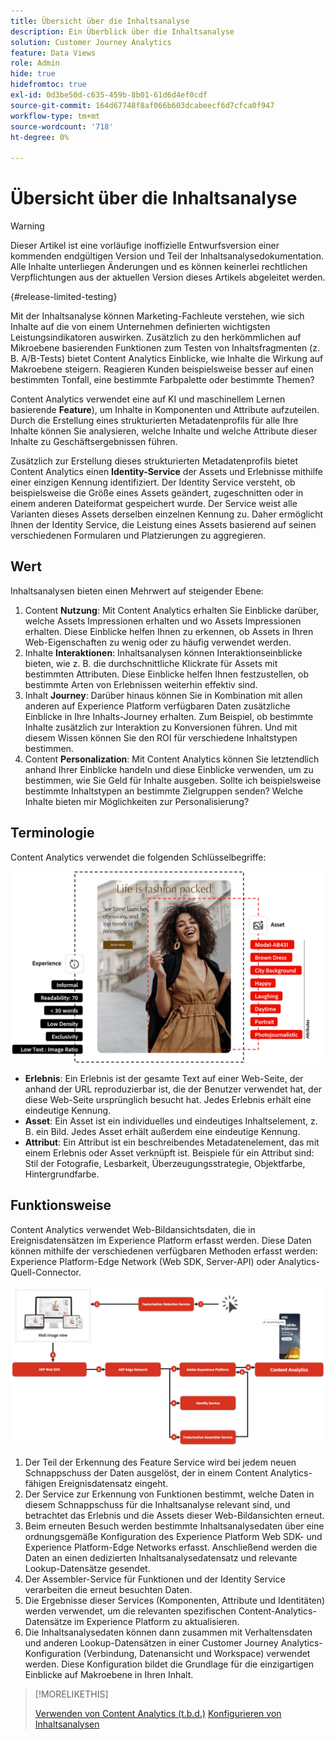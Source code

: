 ```yaml
---
title: Übersicht über die Inhaltsanalyse
description: Ein Überblick über die Inhaltsanalyse
solution: Customer Journey Analytics
feature: Data Views
role: Admin
hide: true
hidefromtoc: true
exl-id: 0d3be50d-c635-459b-8b01-61d6d4ef0cdf
source-git-commit: 164d67748f8af066b603dcabeecf6d7cfca0f947
workflow-type: tm+mt
source-wordcount: '718'
ht-degree: 0%

---
```


# Übersicht über die Inhaltsanalyse

<!-- 
This is a placeholder article for upcoming Content Analytics documentation. Currently used to set up contextual help entries for developer working on onboarding UI and workspace UI 
-->

>[!WARNING]
>
>Dieser Artikel ist eine vorläufige inoffizielle Entwurfsversion einer kommenden endgültigen Version und Teil der Inhaltsanalysedokumentation. Alle Inhalte unterliegen Änderungen und es können keinerlei rechtlichen Verpflichtungen aus der aktuellen Version dieses Artikels abgeleitet werden.
>

{#release-limited-testing}

Mit der Inhaltsanalyse können Marketing-Fachleute verstehen, wie sich Inhalte auf die von einem Unternehmen definierten wichtigsten Leistungsindikatoren auswirken. Zusätzlich zu den herkömmlichen auf Mikroebene basierenden Funktionen zum Testen von Inhaltsfragmenten (z. B. A/B-Tests) bietet Content Analytics Einblicke, wie Inhalte die Wirkung auf Makroebene steigern. Reagieren Kunden beispielsweise besser auf einen bestimmten Tonfall, eine bestimmte Farbpalette oder bestimmte Themen?

Content Analytics verwendet eine auf KI und maschinellem Lernen basierende **Feature**), um Inhalte in Komponenten und Attribute aufzuteilen. Durch die Erstellung eines strukturierten Metadatenprofils für alle Ihre Inhalte können Sie analysieren, welche Inhalte und welche Attribute dieser Inhalte zu Geschäftsergebnissen führen.

Zusätzlich zur Erstellung dieses strukturierten Metadatenprofils bietet Content Analytics einen **Identity-Service** der Assets und Erlebnisse mithilfe einer einzigen Kennung identifiziert. Der Identity Service versteht, ob beispielsweise die Größe eines Assets geändert, zugeschnitten oder in einem anderen Dateiformat gespeichert wurde. Der Service weist alle Varianten dieses Assets derselben einzelnen Kennung zu. Daher ermöglicht Ihnen der Identity Service, die Leistung eines Assets basierend auf seinen verschiedenen Formularen und Platzierungen zu aggregieren.

## Wert

Inhaltsanalysen bieten einen Mehrwert auf steigender Ebene:

1. Content **Nutzung**: Mit Content Analytics erhalten Sie Einblicke darüber, welche Assets Impressionen erhalten und wo Assets Impressionen erhalten. Diese Einblicke helfen Ihnen zu erkennen, ob Assets in Ihren Web-Eigenschaften zu wenig oder zu häufig verwendet werden.
1. Inhalte **Interaktionen**: Inhaltsanalysen können Interaktionseinblicke bieten, wie z. B. die durchschnittliche Klickrate für Assets mit bestimmten Attributen. Diese Einblicke helfen Ihnen festzustellen, ob bestimmte Arten von Erlebnissen weiterhin effektiv sind.
1. Inhalt **Journey**: Darüber hinaus können Sie in Kombination mit allen anderen auf Experience Platform verfügbaren Daten zusätzliche Einblicke in Ihre Inhalts-Journey erhalten. Zum Beispiel, ob bestimmte Inhalte zusätzlich zur Interaktion zu Konversionen führen. Und mit diesem Wissen können Sie den ROI für verschiedene Inhaltstypen bestimmen.
1. Content **Personalization**: Mit Content Analytics können Sie letztendlich anhand Ihrer Einblicke handeln und diese Einblicke verwenden, um zu bestimmen, wie Sie Geld für Inhalte ausgeben. Sollte ich beispielsweise bestimmte Inhaltstypen an bestimmte Zielgruppen senden? Welche Inhalte bieten mir Möglichkeiten zur Personalisierung?

## Terminologie

Content Analytics verwendet die folgenden Schlüsselbegriffe:

![Assets und Erlebnisse](/help/content-analytics/assets//content-analytics-experience-asset.png)

* **Erlebnis**: Ein Erlebnis ist der gesamte Text auf einer Web-Seite, der anhand der URL reproduzierbar ist, die der Benutzer verwendet hat, der diese Web-Seite ursprünglich besucht hat. Jedes Erlebnis erhält eine eindeutige Kennung.
* **Asset**: Ein Asset ist ein individuelles und eindeutiges Inhaltselement, z. B. ein Bild. Jedes Asset erhält außerdem eine eindeutige Kennung.
* **Attribut**: Ein Attribut ist ein beschreibendes Metadatenelement, das mit einem Erlebnis oder Asset verknüpft ist. Beispiele für ein Attribut sind: Stil der Fotografie, Lesbarkeit, Überzeugungsstrategie, Objektfarbe, Hintergrundfarbe.

## Funktionsweise

Content Analytics verwendet Web-Bildansichtsdaten, die in Ereignisdatensätzen im Experience Platform erfasst werden. Diese Daten können mithilfe der verschiedenen verfügbaren Methoden erfasst werden: Experience Platform-Edge Network (Web SDK, Server-API) oder Analytics-Quell-Connector.

![Inhaltsanalyse - Funktionsweise](assets/how-it-works.png)


1. Der Teil der Erkennung des Feature Service wird bei jedem neuen Schnappschuss der Daten ausgelöst, der in einem Content Analytics-fähigen Ereignisdatensatz eingeht.
1. Der Service zur Erkennung von Funktionen bestimmt, welche Daten in diesem Schnappschuss für die Inhaltsanalyse relevant sind, und betrachtet das Erlebnis und die Assets dieser Web-Bildansichten erneut.
1. Beim erneuten Besuch werden bestimmte Inhaltsanalysedaten über eine ordnungsgemäße Konfiguration des Experience Platform Web SDK- und Experience Platform-Edge Networks erfasst. Anschließend werden die Daten an einen dedizierten Inhaltsanalysedatensatz und relevante Lookup-Datensätze gesendet.
1. Der Assembler-Service für Funktionen und der Identity Service verarbeiten die erneut besuchten Daten.
1. Die Ergebnisse dieser Services (Komponenten, Attribute und Identitäten) werden verwendet, um die relevanten spezifischen Content-Analytics-Datensätze im Experience Platform zu aktualisieren.
1. Die Inhaltsanalysedaten können dann zusammen mit Verhaltensdaten und anderen Lookup-Datensätzen in einer Customer Journey Analytics-Konfiguration (Verbindung, Datenansicht und Workspace) verwendet werden. Diese Konfiguration bildet die Grundlage für die einzigartigen Einblicke auf Makroebene in Ihren Inhalt.

>[!MORELIKETHIS]
>
>[Verwenden von Content Analytics (t.b.d.)](#value)
>[Konfigurieren von Inhaltsanalysen](config/configuration.md)
